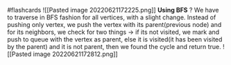 #flashcards 
![[Pasted image 20220621172225.png]]
**Using BFS**
?
We have to traverse in BFS fashion for all vertices, with a slight change. Instead of pushing only vertex, we push the vertex with its parent(previous node) and for its neighbors, we check for two things -> if its not visited, we mark and push to queue with the vertex as parent, else it is visited(it has been visited by the parent) and it is not parent, then we found the cycle and return true.
![[Pasted image 20220621172812.png]]